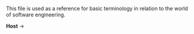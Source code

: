 This file is used as a reference for basic terminology in relation to the world of software engineering.

**Host** &rarr;  